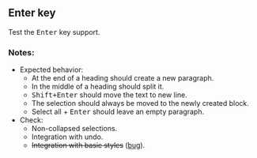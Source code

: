 ## Enter key

Test the <kbd>Enter</kbd> key support.

### Notes:

* Expected behavior:
	* At the end of a heading should create a new paragraph.
	* In the middle of a heading should split it.
	* <kbd>Shift+Enter</kbd> should move the text to new line.
	* The selection should always be moved to the newly created block.
	* Select all + <kbd>Enter</kbd> should leave an empty paragraph.
* Check:
  * Non-collapsed selections.
  * Integration with undo.
  * ~~Integration with basic styles~~ ([bug](https://github.com/ckeditor/ckeditor5-enter/issues/4)).

